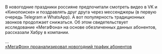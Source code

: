 <!--2025-01-10 14:57:47-->
<div class="yb">
  <div class="rss smaller1 habr"><p>В&nbsp;новогодние праздники россияне предпочитали смотреть видео в&nbsp;VK и «Кинопоиске» и поздравлять друг друга через мессенджеры (в первую очередь Telegram и WhatsApp). А&nbsp;вот популярность традиционных звонков продолжает снижаться. Об&nbsp;этом свидетельствует исследование «МегаФона» на&nbsp;основе обезличенных данных абонентов, рассказали Хабру в&nbsp;компании.</p>... <br><a class="light" href="https://habr.com/ru/news/872862/?utm_source=habrahabr&utm_medium=rss&utm_campaign=872862">«МегаФон» проанализировал новогодний трафик абонентов</a></div>
</div>
